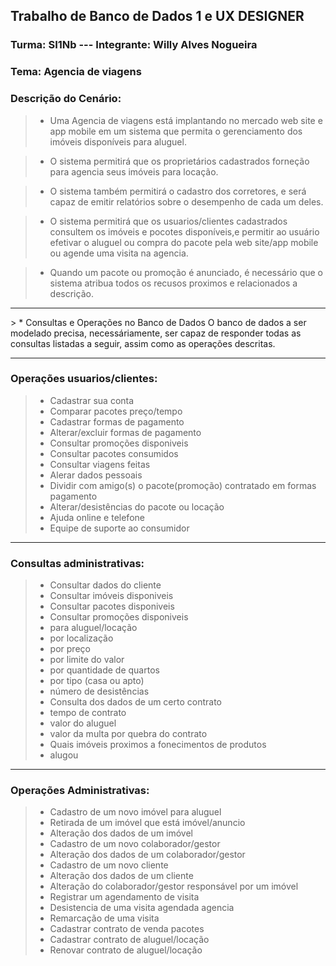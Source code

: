 ## Trabalho de Banco de Dados 1 e UX DESIGNER


### Turma: SI1Nb          ---    Integrante: Willy Alves Nogueira
### Tema: Agencia de viagens
### Descrição do Cenário:
> * Uma Agencia de viagens está implantando no mercado web site e app mobile em um sistema que permita o gerenciamento dos imóveis disponíveis para aluguel.

> * O sistema permitirá que os proprietários cadastrados forneção para agencia seus imóveis para locação.

> * O sistema também permitirá o cadastro dos corretores, e será capaz de emitir relatórios sobre o desempenho de cada um deles.

> * O sistema permitirá que os usuarios/clientes cadastrados consultem os imóveis e pocotes disponíveis,e permitir ao usuário efetivar o 
aluguel ou compra do pacote pela web site/app mobile ou agende uma visita na agencia.

> * Quando um pacote ou promoção é anunciado, é necessário que o sistema atribua todos os recusos proximos e relacionados a descrição.
<hr>
> * Consultas e Operações no Banco de Dados
O banco de dados a ser modelado precisa, necessáriamente, ser capaz de responder todas as consultas listadas a seguir, assim como as operações descritas.
<hr>
<h3> Operações usuarios/clientes:</h3>

> * Cadastrar sua conta
> * Comparar pacotes preço/tempo
> * Cadastrar formas de pagamento
> * Alterar/excluir formas de pagamento
> * Consultar promoções disponiveis
> * Consultar pacotes consumidos
> * Consultar viagens feitas
> * Alerar dados pessoais
> * Dividir com amigo(s) o pacote(promoção) contratado em formas pagamento
> * Alterar/desistências do pacote ou locação
> * Ajuda online e telefone
> * Equipe de suporte ao consumidor

<hr>
<h3> Consultas administrativas:</h3> 

> * Consultar dados do cliente
> * Consultar imóveis disponiveis
> * Consultar pacotes disponiveis
> * Consultar promoções disponiveis
> * para aluguel/locação
> * por localização
> * por preço
> * por limite do valor
> * por quantidade de quartos
> * por tipo (casa ou apto)
> * número de desistências
> * Consulta dos dados de um certo contrato
> * tempo de contrato
> * valor do aluguel
> * valor da multa por quebra do contrato
> * Quais imóveis proximos a fonecimentos de produtos
> * alugou

<hr>
<h3> Operações Administrativas:</h3> 

> * Cadastro de um novo imóvel para aluguel
> * Retirada de um imóvel que está imóvel/anuncio
> * Alteração dos dados de um imóvel
> * Cadastro de um novo colaborador/gestor
> * Alteração dos dados de um colaborador/gestor
> * Cadastro de um novo cliente
> * Alteração dos dados de um cliente
> * Alteração do colaborador/gestor responsável por um imóvel
> * Registrar um agendamento de visita
> * Desistencia de uma visita agendada agencia
> * Remarcação de uma visita
> * Cadastrar contrato de venda pacotes
> * Cadastrar contrato de aluguel/locação
> * Renovar contrato de aluguel/locação

